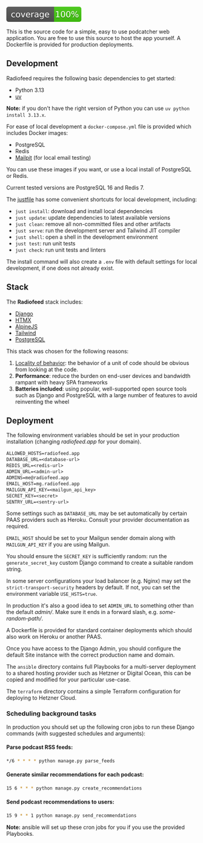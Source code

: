 
![coverage](/screenshots/coverage.svg?raw=True)

This is the source code for a simple, easy to use podcatcher web application. You are free to use this source to host the app yourself. A Dockerfile is provided for production deployments.

## Development

Radiofeed requires the following basic dependencies to get started:

* Python 3.13
* [uv](https://docs.astral.sh)

**Note:** if you don't have the right version of Python you can use `uv python install 3.13.x`.

For ease of local development a `docker-compose.yml` file is provided which includes Docker images:

* PostgreSQL
* Redis
* [Mailpit](https://mailpit.axllent.org/) (for local email testing)

You can use these images if you want, or use a local install of PostgreSQL or Redis.

Current tested versions are PostgreSQL 16 and Redis 7.

The [justfile](https://github.com/casey/just) has some convenient shortcuts for local development, including:

* `just install`: download and install local dependencies
* `just update`: update dependencies to latest available versions
* `just clean`: remove all non-committed files and other artifacts
* `just serve`: run the development server and Tailwind JIT compiler
* `just shell`: open a shell in the development environment
* `just test`: run unit tests
* `just check`: run unit tests and linters

The install command will also create a `.env` file with default settings for local development, if one does not already exist.

## Stack

The **Radiofeed** stack includes:

* [Django](https://djangoproject.com)
* [HTMX](https://htmx.org)
* [AlpineJS](https://alpinejs.dev)
* [Tailwind](https://tailwindcss.com)
* [PostgreSQL](https://www.postgresql.org/)

This stack was chosen for the following reasons:

1. [Locality of behavior](https://htmx.org/essays/locality-of-behaviour/): the behavior of a unit of code should be obvious from looking at the code.
2. **Performance**: reduce the burden on end-user devices and bandwidth rampant with heavy SPA frameworks
3. **Batteries included**: using popular, well-supported open source tools such as Django and PostgreSQL with a large number of features to avoid reinventing the wheel

## Deployment

The following environment variables should be set in your production installation (changing _radiofeed.app_ for your domain).

```
ALLOWED_HOSTS=radiofeed.app
DATABASE_URL=<database-url>
REDIS_URL=<redis-url>
ADMIN_URL=<admin-url>
ADMINS=me@radiofeed.app
EMAIL_HOST=mg.radiofeed.app
MAILGUN_API_KEY=<mailgun_api_key>
SECRET_KEY=<secret>
SENTRY_URL=<sentry-url>
```

Some settings such as `DATABASE_URL` may be set automatically by certain PAAS providers such as Heroku. Consult your provider documentation as required.

`EMAIL_HOST` should be set to your Mailgun sender domain along with `MAILGUN_API_KEY` if you are using Mailgun.

You should ensure the `SECRET_KEY` is sufficiently random: run the `generate_secret_key` custom Django command to create a suitable random string.

In some server configurations your load balancer (e.g. Nginx) may set the `strict-transport-security` headers by default. If not, you can set the environment variable `USE_HSTS=true`.

In production it's also a good idea to set `ADMIN_URL` to something other than the default _admin/_. Make sure it ends in a forward slash, e.g. _some-random-path/_.

A Dockerfile is provided for standard container deployments which should also work on Heroku or another PAAS.

Once you have access to the Django Admin, you should configure the default Site instance with the correct production name and domain.

The `ansible` directory contains full Playbooks for a multi-server deployment to a shared hosting provider such as Hetzner or Digital Ocean, this can be copied and modified for your particular use-case.

The `terraform` directory contains a simple Terraform configuration for deploying to Hetzner Cloud.

### Scheduling background tasks

In production you should set up the following cron jobs to run these Django commands (with suggested schedules and arguments):

#### Parse podcast RSS feeds:

```bash
*/6 * * * * python manage.py parse_feeds
```

#### Generate similar recommendations for each podcast:

```bash
15 6 * * * python manage.py create_recommendations
```

#### Send podcast recommendations to users:

```bash
15 9 * * 1 python manage.py send_recommendations
```

**Note:** ansible will set up these cron jobs for you if you use the provided Playbooks.
